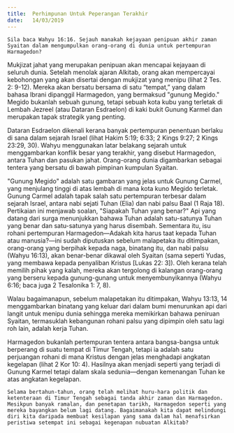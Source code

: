 ```yaml
---
title:  Perhimpunan Untuk Peperangan Terakhir
date:   14/03/2019
---
```


`Sila baca Wahyu 16:16. Sejauh manakah kejayaan penipuan akhir zaman Syaitan dalam mengumpulkan orang-orang di dunia untuk pertempuran Harmagedon?`

Mukjizat jahat yang merupakan penipuan akan mencapai kejayaan di seluruh dunia. Setelah menolak ajaran Alkitab, orang akan mempercayai kebohongan yang akan disertai dengan mukjizat yang menipu (lihat 2 Tes. 2: 9-12). Mereka akan bersatu bersama di satu “tempat,”  yang dalam bahasa Ibrani dipanggil Harmagedon, yang bermaksud "gunung Megido." Megido bukanlah sebuah gunung, tetapi sebuah kota kubu yang terletak di Lembah Jezreel (atau Dataran Esdraelon) di kaki bukit Gunung Karmel dan merupakan tapak strategik yang penting.

Dataran Esdraelon dikenali kerana banyak pertempuran penentuan berlaku di sana dalam sejarah Israel (lihat Hakim 5:19; 6:33; 2 Kings 9:27; 2 Kings 23:29, 30). Wahyu menggunakan latar belakang sejarah  untuk menggambarkan konflik besar yang terakhir, yang disebut Harmagedon, antara Tuhan dan pasukan jahat. Orang-orang  dunia digambarkan sebagai tentera yang bersatu di bawah pimpinan  kumpulan Syaitan.

"Gunung Megido" adalah satu gambaran yang jelas untuk Gunung Carmel, yang menjulang tinggi di atas lembah di mana kota kuno Megido terletak. Gunung Carmel adalah tapak salah satu pertempuran terbesar dalam sejarah Israel, antara nabi sejati Tuhan (Elia) dan nabi palsu Baal (1 Raja 18). Pertikaian ini menjawab soalan, "Siapakah Tuhan yang benar?" Api yang datang dari surga menunjukkan bahawa Tuhan adalah satu-satunya Tuhan yang benar dan satu-satunya yang harus disembah. Sementara itu, isu rohani pertempuran Harmagedon—Adakah  kita harus taat kepada Tuhan atau manusia?—ini sudah  diputuskan sebelum malapetaka itu ditimpakan, orang-orang yang berpihak kepada naga, binatang itu, dan nabi palsu (Wahyu 16:13),   akan benar-benar dikawal oleh Syaitan (sama seperti Yudas, yang membawa kepada penyaliban Kristus [Lukas 22: 3]). Oleh kerana telah memilih pihak yang kalah, mereka akan tergolong di kalangan orang-orang yang berseru kepada  gunung-gunang untuk menyembunyikannya (Wahyu 6:16; baca juga 2 Tesalonika 1: 7, 8).

Walau bagaimanapun, sebelum malapetakan itu ditimpakan, Wahyu 13:13, 14 menggambarkan binatang yang keluar dari dalam bumi menurunkan api dari langit untuk menipu dunia sehingga mereka memikirkan bahawa peniruan Syaitan,  termasuklah kebangunan rohani palsu yang dipimpin oleh satu lagi roh lain, adalah kerja Tuhan.

Harmagedon bukanlah pertempuran tentera antara bangsa-bangsa untuk berperang di suatu tempat di Timur Tengah, tetapi ia adalah satu perjuangan rohani di mana Kristus dengan jelas menghadapi angkatan kegelapan  (lihat 2 Kor 10: 4). Hasilnya akan menjadi seperti yang terjadi di Gunung Karmel tetapi dalam skala sedunia—dengan kemenangan Tuhan  ke atas angkatan kegelapan.

`Selama bertahun-tahun, orang telah melihat huru-hara politik dan ketenteraan di Timur Tengah sebagai tanda akhir zaman dan Harmagedon. Mesikpun banyak ramalan, dan penetapan tarikh, Harmagedon seperti yang mereka bayangkan belum lagi datang. Bagaimanakah kita dapat melindungi diri kita daripada membuat kesilapan yang sama dalam hal menafsirkan peristiwa setempat ini sebagai kegenapan nubuatan Alkitab?`